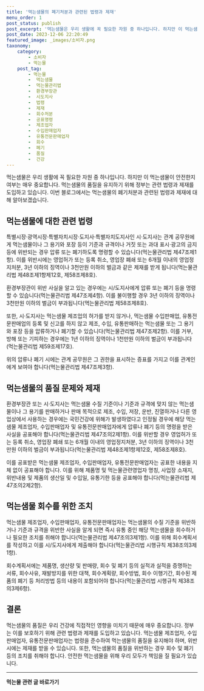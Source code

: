 ```yaml
---
title: '먹는샘물의 폐기처분과 관련된 법령과 제재'
menu_order: 1
post_status: publish
post_excerpt: '먹는샘물은 우리 생활에 꼭 필요한 자원 중 하나입니다. 하지만 이 먹는샘물이 안전한지 여부는 매우 중요합니다. 먹는샘물의 품질을 유지하기 위해 정부는 관련 법령과 제재를 도입하고 있습니다. 이번 블로그에서는 먹는샘물의 폐기처분과 관련된 법령과 제재에 대해 알아보겠습니다.'
post_date: 2023-12-06 22:20:49
featured_image: _images/소비자.png
taxonomy:
    category:
        - 소비자
        - 먹는물
    post_tag:
        - 먹는물
        -  먹는샘물
        -  먹는물관리법
        -  환경부장관
        -  시도지사
        -  법령
        -  제재
        -  회수처분
        -  공표명령
        -  제조업자
        -  수입판매업자
        -  유통전문판매업자
        -  회수
        -  폐기
        -  품질
        -  건강
---
```



먹는샘물은 우리 생활에 꼭 필요한 자원 중 하나입니다. 하지만 이 먹는샘물이 안전한지 여부는 매우 중요합니다. 먹는샘물의 품질을 유지하기 위해 정부는 관련 법령과 제재를 도입하고 있습니다. 이번 블로그에서는 먹는샘물의 폐기처분과 관련된 법령과 제재에 대해 알아보겠습니다.

## 먹는샘물에 대한 관련 법령

특별시장·광역시장·특별자치시장·도지사·특별자치도지사인 시·도지사는 관계 공무원에게 먹는샘물이나 그 용기와 포장 등이 기준과 규격이나 거짓 또는 과대 표시·광고의 금지 등에 위반되는 경우 압류 또는 폐기하도록 명령할 수 있습니다(먹는물관리법 제47조제1항). 이를 위반시에는 영업허가 또는 등록 취소, 영업장 폐쇄 또는 6개월 이내의 영업정지처분, 3년 이하의 징역이나 3천만원 이하의 벌금과 같은 제재를 받게 됩니다(먹는물관리법 제48조제1항제12호, 제58조제8호).

환경부장관이 위반 사실을 알고 있는 경우에는 시/도지사에게 압류 또는 폐기 등을 명령할 수 있습니다(먹는물관리법 제47조제4항). 이를 불이행할 경우 3년 이하의 징역이나 3천만원 이하의 벌금이 부과됩니다(먹는물관리법 제58조제8호).

또한, 시·도지사는 먹는샘물 제조업의 허가를 받지 않거나, 먹는샘물 수입판매업, 유통전문판매업의 등록 및 신고를 하지 않고 제조, 수입, 유통판매하는 먹는샘물 또는 그 용기와 포장 등을 압류하거나 폐기할 수 있습니다(먹는물관리법 제47조제2항). 이를 거부, 방해 또는 기피하는 경우에는 1년 이하의 징역이나 1천만원 이하의 벌금이 부과됩니다(먹는물관리법 제59조제17호).

위의 압류나 폐기 시에는 관계 공무원은 그 권한을 표시하는 증표를 가지고 이를 관계인에게 보여야 합니다(먹는물관리법 제47조제3항).

## 먹는샘물의 품질 문제와 제재

환경부장관 또는 시·도지사는 먹는샘물 수질 기준이나 기준과 규격에 맞지 않는 먹는샘물이나 그 용기를 판매하거나 판매 목적으로 제조, 수입, 저장, 운반, 진열하거나 다른 영업상에서 사용하는 경우에는 국민건강에 위해가 발생하였다고 인정될 경우에 해당 먹는샘물 제조업자, 수입판매업자 및 유통전문판매업자에게 압류나 폐기 등의 명령을 받은 사실을 공표해야 합니다(먹는물관리법 제47조의2제1항). 이를 위반할 경우 영업허가 또는 등록 취소, 영업장 폐쇄 또는 6개월 이내의 영업정지처분, 3년 이하의 징역이나 3천만원 이하의 벌금이 부과됩니다(먹는물관리법 제48조제1항제12호, 제58조제8호).

이를 공표받은 먹는샘물 제조업자, 수입판매업자, 유통전문판매업자는 공표한 내용을 지체 없이 공표해야 합니다. 이를 위해 제품명 및 먹는물관련영업자 명칭, 사업장 소재지, 위반내용 및 제품의 생산일 및 수입일, 유통기한 등을 공표해야 합니다(먹는물관리법 제47조의2제2항). 

## 먹는샘물 회수를 위한 조치

먹는샘물 제조업자, 수입판매업자, 유통전문판매업자는 먹는샘물의 수질 기준을 위반하거나 기준과 규격을 위반한 사실을 알게 되면 즉시 유통 중인 해당 먹는샘물을 회수하거나 필요한 조치를 취해야 합니다(먹는물관리법 제47조의3제1항). 이를 위해 회수계획서를 작성하고 이를 시/도지사에게 제출해야 합니다(먹는물관리법 시행규칙 제38조의3제1항).

회수계획서에는 제품명, 생산량 및 판매량, 회수 및 폐기 등의 실적과 실적을 증명하는 서류, 회수사유, 재발방지를 위한 대책, 회수계획량, 회수방법, 회수 이행기간, 회수된 제품의 폐기 등 처리방법 등의 내용이 포함되어야 합니다(먹는물관리법 시행규칙 제38조의3제6항).

## 결론

먹는샘물의 품질은 우리 건강에 직접적인 영향을 미치기 때문에 매우 중요합니다. 정부는 이를 보호하기 위해 관련 법령과 제재를 도입하고 있습니다. 먹는샘물 제조업자, 수입판매업자, 유통전문판매업자는 법령을 준수하여 먹는샘물의 품질을 유지해야 하며, 위반 시에는 제재를 받을 수 있습니다. 또한, 먹는샘물의 품질을 위반하는 경우 회수 및 폐기 등의 조치를 취해야 합니다. 안전한 먹는샘물을 위해 우리 모두가 책임을 질 필요가 있습니다.
<!-- wp:separator -->
<hr class="wp-block-separator has-alpha-channel-opacity"/>
<!-- /wp:separator -->

<!-- wp:group {"backgroundColor":"base","layout":{"type":"constrained"}} -->
<div class="wp-block-group has-base-background-color has-background"><!-- wp:paragraph {"align":"center","fontSize":"medium"} -->
<p class="has-text-align-center has-large-font-size"><strong>먹는물 관련 글 바로가기</strong></p>
<!-- /wp:paragraph -->


<!-- wp:latest-posts
{"categories":[{"id":31331,"count":19,"description":"","link":"https://uknowlaw.com/category/%eb%a8%b9%eb%8a%94%eb%ac%bc/","name":"먹는물","slug":"먹는물","taxonomy":"category","parent":0,"meta":[],"_links":{"self":[{"href":"https://uknowlaw.com/wp-json/wp/v2/categories/31331"}],"collection":[{"href":"https://uknowlaw.com/wp-json/wp/v2/categories"}],"about":[{"href":"https://uknowlaw.com/wp-json/wp/v2/taxonomies/category"}],"wp:post_type":[{"href":"https://uknowlaw.com/wp-json/wp/v2/posts?categories=31331"}],"curies":[{"name":"wp","href":"https://api.w.org/{rel}","templated":true}]}}],"postsToShow":100,"excerptLength":28,"postLayout":"grid","columns":2,"featuredImageAlign":"left","featuredImageSizeSlug":"large","fontSize":"small"} /--></div>
<!-- /wp:group -->